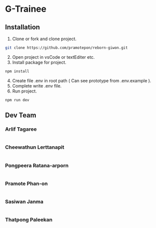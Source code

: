 # G-Trainee
## Installation
1. Clone or fork and clone project.
```bash
git clone https://github.com/pramotepon/reborn-giwon.git
```
2. Open project in vsCode or textEditer etc.
3. Install package for project.
```bash
npm install
```
4. Create file .env in root path ( Can see prototype from .env.example ).
5. Complete write .env file.
6. Run project.
```bash
npm run dev
```

## Dev Team
### Arlif Tagaree
```
```
### Cheewathun Lerttanapit
```
```
### Pongpeera Ratana-arporn
```
```
### Pramote Phan-on
```
```
### Sasiwan Janma
```
```
### Thatpong Paleekan
```
```